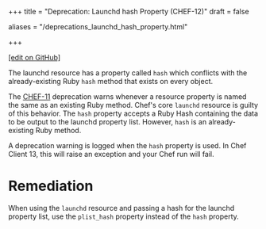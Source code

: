 +++
title = "Deprecation: Launchd hash Property (CHEF-12)"
draft = false

aliases = "/deprecations_launchd_hash_property.html"


  
    
    
    
    
+++    

[\[edit on GitHub\]](https://github.com/chef/chef-web-docs/blob/master/content/deprecations_launchd_hash_property.md)

<meta name="robots" content="noindex">

The launchd resource has a property called `hash` which conflicts with
the already-existing Ruby `hash` method that exists on every object.

The [CHEF-11](/deprecations_property_name_collision/) deprecation
warns whenever a resource property is named the same as an existing Ruby
method. Chef's core `launchd` resource is guilty of this behavior. The
`hash` property accepts a Ruby Hash containing the data to be output to
the launchd property list. However, `hash` is an already-existing Ruby
method.

A deprecation warning is logged when the `hash` property is used. In
Chef Client 13, this will raise an exception and your Chef run will
fail.

Remediation
===========

When using the `launchd` resource and passing a hash for the launchd
property list, use the `plist_hash` property instead of the `hash`
property.
